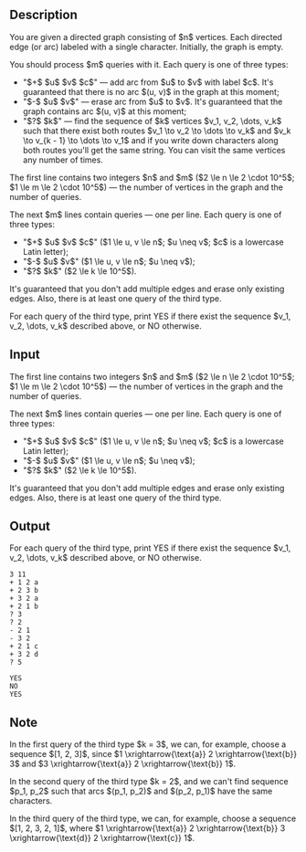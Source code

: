 ## Description

<div><p>You are given a directed graph consisting of $n$ vertices. Each directed edge (or arc) labeled with a single character. Initially, the graph is empty.</p><p>You should process $m$ queries with it. Each query is one of three types: </p><ul> <li> "<span class="tex-font-style-tt">$+$ $u$ $v$ $c$</span>"&nbsp;— add arc from $u$ to $v$ with label $c$. It's guaranteed that there is no arc $(u, v)$ in the graph at this moment; </li><li> "<span class="tex-font-style-tt">$-$ $u$ $v$</span>"&nbsp;— erase arc from $u$ to $v$. It's guaranteed that the graph contains arc $(u, v)$ at this moment; </li><li> "<span class="tex-font-style-tt">$?$ $k$</span>"&nbsp;— find the sequence of $k$ vertices $v_1, v_2, \dots, v_k$ such that there exist both routes $v_1 \to v_2 \to \dots \to v_k$ and $v_k \to v_{k - 1} \to \dots \to v_1$ and if you write down characters along both routes you'll get the same string. You can visit the same vertices any number of times. </li></ul></div><div class="input-specification"><p>The first line contains two integers $n$ and $m$ ($2 \le n \le 2 \cdot 10^5$; $1 \le m \le 2 \cdot 10^5$)&nbsp;— the number of vertices in the graph and the number of queries.</p><p>The next $m$ lines contain queries&nbsp;— one per line. Each query is one of three types: </p><ul> <li> "<span class="tex-font-style-tt">$+$ $u$ $v$ $c$</span>" ($1 \le u, v \le n$; $u \neq v$; $c$ is a lowercase Latin letter); </li><li> "<span class="tex-font-style-tt">$-$ $u$ $v$</span>" ($1 \le u, v \le n$; $u \neq v$); </li><li> "<span class="tex-font-style-tt">$?$ $k$</span>" ($2 \le k \le 10^5$). </li></ul><p>It's guaranteed that you don't add multiple edges and erase only existing edges. Also, there is at least one query of the third type.</p></div><div class="output-specification"><p>For each query of the third type, print <span class="tex-font-style-tt">YES</span> if there exist the sequence $v_1, v_2, \dots, v_k$ described above, or <span class="tex-font-style-tt">NO</span> otherwise.</p></div>

## Input

<p>The first line contains two integers $n$ and $m$ ($2 \le n \le 2 \cdot 10^5$; $1 \le m \le 2 \cdot 10^5$)&nbsp;— the number of vertices in the graph and the number of queries.</p><p>The next $m$ lines contain queries&nbsp;— one per line. Each query is one of three types: </p><ul> <li> "<span class="tex-font-style-tt">$+$ $u$ $v$ $c$</span>" ($1 \le u, v \le n$; $u \neq v$; $c$ is a lowercase Latin letter); </li><li> "<span class="tex-font-style-tt">$-$ $u$ $v$</span>" ($1 \le u, v \le n$; $u \neq v$); </li><li> "<span class="tex-font-style-tt">$?$ $k$</span>" ($2 \le k \le 10^5$). </li></ul><p>It's guaranteed that you don't add multiple edges and erase only existing edges. Also, there is at least one query of the third type.</p>

## Output

<p>For each query of the third type, print <span class="tex-font-style-tt">YES</span> if there exist the sequence $v_1, v_2, \dots, v_k$ described above, or <span class="tex-font-style-tt">NO</span> otherwise.</p>





```input1
3 11
+ 1 2 a
+ 2 3 b
+ 3 2 a
+ 2 1 b
? 3
? 2
- 2 1
- 3 2
+ 2 1 c
+ 3 2 d
? 5
```




```output1
YES
NO
YES
```



## Note

<p>In the first query of the third type $k = 3$, we can, for example, choose a sequence $[1, 2, 3]$, since $1 \xrightarrow{\text{a}} 2 \xrightarrow{\text{b}} 3$ and $3 \xrightarrow{\text{a}} 2 \xrightarrow{\text{b}} 1$.</p><p>In the second query of the third type $k = 2$, and we can't find sequence $p_1, p_2$ such that arcs $(p_1, p_2)$ and $(p_2, p_1)$ have the same characters.</p><p>In the third query of the third type, we can, for example, choose a sequence $[1, 2, 3, 2, 1]$, where $1 \xrightarrow{\text{a}} 2 \xrightarrow{\text{b}} 3 \xrightarrow{\text{d}} 2 \xrightarrow{\text{c}} 1$.</p>
